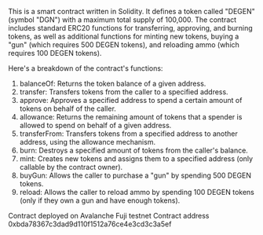 This is a smart contract written in Solidity. It defines a token called "DEGEN" (symbol "DGN") with a maximum total supply of 100,000. The contract includes standard ERC20 functions for transferring, approving, and burning tokens, as well as additional functions for minting new tokens, buying a "gun" (which requires 500 DEGEN tokens), and reloading ammo (which requires 100 DEGEN tokens).

Here's a breakdown of the contract's functions:

1. balanceOf: Returns the token balance of a given address.
2. transfer: Transfers tokens from the caller to a specified address.
3. approve: Approves a specified address to spend a certain amount of tokens on behalf of the caller.
4. allowance: Returns the remaining amount of tokens that a spender is allowed to spend on behalf of a given address.
5. transferFrom: Transfers tokens from a specified address to another address, using the allowance mechanism.
6. burn: Destroys a specified amount of tokens from the caller's balance.
7. mint: Creates new tokens and assigns them to a specified address (only callable by the contract owner).
8. buyGun: Allows the caller to purchase a "gun" by spending 500 DEGEN tokens.
9. reload: Allows the caller to reload ammo by spending 100 DEGEN tokens (only if they own a gun and have enough tokens).


Contract deployed on Avalanche Fuji testnet
Contract address 0xbda78367c3dad9d110f1512a76ce4e3cd3c3a5ef
